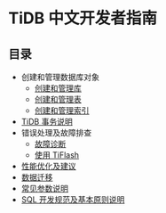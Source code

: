 # TiDB 中文开发者指南

<!-- markdownlint-disable MD007 -->
## 目录

+ 创建和管理数据库对象
  + [创建和管理库](/database-management.md)
  + [创建和管理表](/table-management.md)
  + [创建和管理索引](/index-management.md)
+ [TiDB 事务说明](/transaction.md)
+ 错误处理及故障排查
  + [故障诊断](/troubleshooting.md)
  + [使用 TiFlash](/troubleshooting-tiflash.md)
+ [性能优化及建议](/performance-optimization.md)
+ [数据迁移](/data-migration.md)
+ [常见参数说明](/configuration.md)
+ [SQL 开发规范及基本原则说明](/basic-principles.md)
